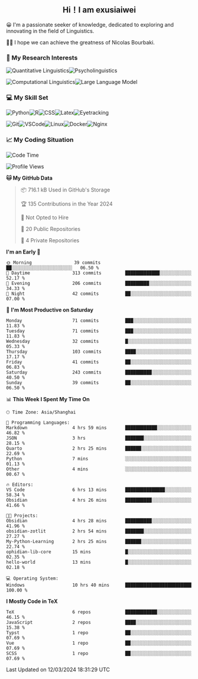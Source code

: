   

## <div align="center">Hi！I am exusiaiwei</div>  

😀 I'm a passionate seeker of knowledge, dedicated to exploring and innovating in the field of Linguistics.

🙋‍♂️ I hope we can achieve the greatness of Nicolas Bourbaki.

### 🔬 My Research Interests  

![Quantitative Linguistics](https://img.shields.io/badge/Quantitative%20Linguistics-%230072CC.svg?&style=for-the-badge&logo=appveyor&logoColor=white)![Psycholinguistics](https://img.shields.io/badge/Psycholinguistics-%2301a3a1.svg?&style=for-the-badge&logo=AWS%20Amplify&logoColor=white)

![Computational Linguistics](https://img.shields.io/badge/Computational%20Linguistics-%231877F2.svg?&style=for-the-badge&logo=Markdown&logoColor=white)![Large Language Model](https://img.shields.io/badge/Large%20Language%20Model-%23F76300.svg?&style=for-the-badge&logo=Android&logoColor=white)

### 💻 My Skill Set

![Python](https://img.shields.io/badge/Python-%2314354C.svg?style=for-the-badge&logo=python&logoColor=white&color=2AB3E3)![R](https://img.shields.io/badge/-R-276DC3?style=for-the-badge&logo=r&logoColor=white)![CSS](https://img.shields.io/badge/-CSS-1572B6?style=for-the-badge&logo=css3&logoColor=white)![Latex](https://img.shields.io/badge/-Latex-008080?style=for-the-badge&logo=latex&logoColor=white)![Eyetracking](https://img.shields.io/badge/Eyetracking-%230078D6?style=for-the-badge&logo=SearXNG&logoColor=#3050FF)

![Git](https://img.shields.io/badge/-Git-F05032?style=for-the-badge&logo=git&logoColor=white)![VSCode](https://img.shields.io/badge/-VSCode-007ACC?style=for-the-badge&logo=visual-studio-code&logoColor=white)![Linux](https://img.shields.io/badge/-Linux-FCC624?style=for-the-badge&logo=linux&logoColor=black)![Docker](https://img.shields.io/badge/-Docker-2496ED?style=for-the-badge&logo=docker&logoColor=white)![Nginx](https://img.shields.io/badge/-Nginx-009639?style=for-the-badge&logo=nginx&logoColor=white)

### 📈 My Coding Situation

<!--START_SECTION:waka-->
![Code Time](http://img.shields.io/badge/Code%20Time-59%20hrs%2030%20mins-blue)

![Profile Views](http://img.shields.io/badge/Profile%20Views-0-blue)

**🐱 My GitHub Data** 

> 📦 716.1 kB Used in GitHub's Storage 
 > 
> 🏆 135 Contributions in the Year 2024
 > 
> 🚫 Not Opted to Hire
 > 
> 📜 20 Public Repositories 
 > 
> 🔑 4 Private Repositories 
 > 
**I'm an Early 🐤** 

```text
🌞 Morning                39 commits          ██░░░░░░░░░░░░░░░░░░░░░░░   06.50 % 
🌆 Daytime                313 commits         █████████████░░░░░░░░░░░░   52.17 % 
🌃 Evening                206 commits         █████████░░░░░░░░░░░░░░░░   34.33 % 
🌙 Night                  42 commits          ██░░░░░░░░░░░░░░░░░░░░░░░   07.00 % 
```
📅 **I'm Most Productive on Saturday** 

```text
Monday                   71 commits          ███░░░░░░░░░░░░░░░░░░░░░░   11.83 % 
Tuesday                  71 commits          ███░░░░░░░░░░░░░░░░░░░░░░   11.83 % 
Wednesday                32 commits          █░░░░░░░░░░░░░░░░░░░░░░░░   05.33 % 
Thursday                 103 commits         ████░░░░░░░░░░░░░░░░░░░░░   17.17 % 
Friday                   41 commits          ██░░░░░░░░░░░░░░░░░░░░░░░   06.83 % 
Saturday                 243 commits         ██████████░░░░░░░░░░░░░░░   40.50 % 
Sunday                   39 commits          ██░░░░░░░░░░░░░░░░░░░░░░░   06.50 % 
```


📊 **This Week I Spent My Time On** 

```text
🕑︎ Time Zone: Asia/Shanghai

💬 Programming Languages: 
Markdown                 4 hrs 59 mins       ████████████░░░░░░░░░░░░░   46.82 % 
JSON                     3 hrs               ███████░░░░░░░░░░░░░░░░░░   28.15 % 
Quarto                   2 hrs 25 mins       ██████░░░░░░░░░░░░░░░░░░░   22.69 % 
Python                   7 mins              ░░░░░░░░░░░░░░░░░░░░░░░░░   01.13 % 
Other                    4 mins              ░░░░░░░░░░░░░░░░░░░░░░░░░   00.67 % 

🔥 Editors: 
VS Code                  6 hrs 13 mins       ███████████████░░░░░░░░░░   58.34 % 
Obsidian                 4 hrs 26 mins       ██████████░░░░░░░░░░░░░░░   41.66 % 

🐱‍💻 Projects: 
Obsidian                 4 hrs 28 mins       ██████████░░░░░░░░░░░░░░░   41.96 % 
obsidian-zotlit          2 hrs 54 mins       ███████░░░░░░░░░░░░░░░░░░   27.27 % 
My-Python-Learning       2 hrs 25 mins       ██████░░░░░░░░░░░░░░░░░░░   22.74 % 
ophidian-lib-core        15 mins             █░░░░░░░░░░░░░░░░░░░░░░░░   02.35 % 
hello-world              13 mins             █░░░░░░░░░░░░░░░░░░░░░░░░   02.18 % 

💻 Operating System: 
Windows                  10 hrs 40 mins      █████████████████████████   100.00 % 
```

**I Mostly Code in TeX** 

```text
TeX                      6 repos             ████████████░░░░░░░░░░░░░   46.15 % 
JavaScript               2 repos             ████░░░░░░░░░░░░░░░░░░░░░   15.38 % 
Typst                    1 repo              ██░░░░░░░░░░░░░░░░░░░░░░░   07.69 % 
Vue                      1 repo              ██░░░░░░░░░░░░░░░░░░░░░░░   07.69 % 
SCSS                     1 repo              ██░░░░░░░░░░░░░░░░░░░░░░░   07.69 % 
```




 Last Updated on 12/03/2024 18:31:29 UTC
<!--END_SECTION:waka-->
